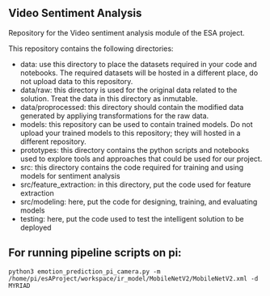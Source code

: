## Video Sentiment Analysis

Repository for the Video sentiment analysis module of the ESA project.

This repository contains the following directories:
* data: use this directory to place the datasets required in your code and notebooks. The required datasets will be hosted in a different place, do not upload data to this repository.
* data/raw: this directory is used for the original data related to the solution. Treat the data in this directory as inmutable.
* data/proprocessed: this directory should contain the modified data generated by appliying transformations for the raw data.
* models: this repository can be used to contain trained models. Do not upload your trained models to this repository; they will hosted in a different repository.
* prototypes: this directory contains the python scripts and notebooks used to explore tools and approaches that could be used for our project.
* src: this directory contains the code required for training and using models for sentiment analysis
* src/feature_extraction: in this directory, put the code used for feature extraction
* src/modeling: here, put the code for designing, training, and evaluating models
* testing: here, put the code used to test the intelligent solution to be deployed


## For running pipeline scripts on pi:

`python3 emotion_prediction_pi_camera.py -m /home/pi/esAProject/workspace/ir_model/MobileNetV2/MobileNetV2.xml -d MYRIAD`